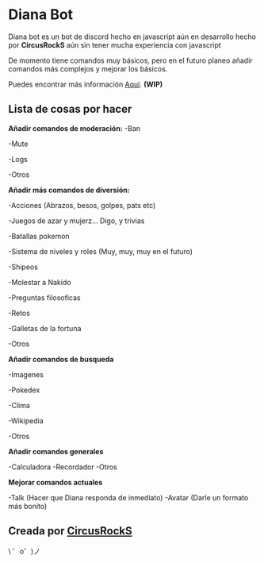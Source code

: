 Diana Bot
=========================

Diana bot es un bot de discord hecho en javascript aún en desarrollo hecho por
**CircusRockS** aún sin tener mucha experiencia con javascript

De momento tiene comandos muy básicos, pero en el futuro planeo añadir comandos
más complejos y mejorar los básicos.

Puedes encontrar más información [Aquí](https://dianabot.glitch.me). **(WIP)**


Lista de cosas por hacer
------------------------

**Añadir comandos de moderación:**
  -Ban

  -Mute

  -Logs

  -Otros

**Añadir más comandos de diversión:**
  
   -Acciones (Abrazos, besos, golpes, pats etc)

   -Juegos de azar y mujerz... Digo, y trivias

   -Batallas pokemon

   -Sistema de niveles y roles (Muy, muy, muy en el futuro)

   -Shipeos

   -Molestar a Nakido

   -Preguntas filosoficas

   -Retos

   -Galletas de la fortuna

   -Otros

**Añadir comandos de busqueda**

  -Imagenes

  -Pokedex

  -Clima

  -Wikipedia

  -Otros

**Añadir comandos generales**
  
  -Calculadora
  -Recordador
  -Otros
  
**Mejorar comandos actuales**

  -Talk (Hacer que Diana responda de inmediato)
  -Avatar (Darle un formato más bonito)


Creada por [CircusRockS](https://github.com/CircusRockS)
-------------------

\ ゜o゜)ノ
